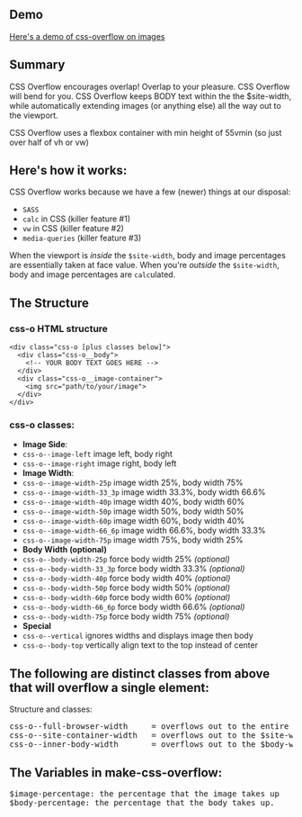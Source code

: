 ## Demo
[Here's a demo of css-overflow on images](https://ericconstantinides.github.io/css-overflow/)

## Summary

CSS Overflow encourages overlap! Overlap to your pleasure. CSS Overflow will bend for you. CSS Overflow keeps BODY text within the the $site-width, while automatically extending images (or anything else) all the way out to the viewport.

CSS Overflow uses a flexbox container with min height of 55vmin (so just over half of vh or vw)

## Here's how it works:

CSS Overflow works because we have a few (newer) things at our disposal:
* `SASS`
* `calc` in CSS (killer feature #1)
* `vw` in CSS (killer feature #2)
* `media-queries` (killer feature #3)

When the viewport is <em>inside</em> the `$site-width`, body and image percentages are essentially taken at face value. When you're <em>outside</em> the `$site-width`, body and image percentages are `calc`ulated.

## The Structure

### css-o HTML structure

    <div class="css-o [plus classes below]">
      <div class="css-o__body">
        <!-- YOUR BODY TEXT GOES HERE -->
      </div>
      <div class="css-o__image-container">
        <img src="path/to/your/image">
      </div>
    </div>

### css-o classes:

* **Image Side**:
 * `css-o--image-left`         image left, body right
 * `css-o--image-right`        image right, body left
* **Image Width**:
 * `css-o--image-width-25p`    image width 25%,   body width 75%
 * `css-o--image-width-33_3p`  image width 33.3%, body width 66.6%
 * `css-o--image-width-40p`    image width 40%,   body width 60%
 * `css-o--image-width-50p`    image width 50%,   body width 50%
 * `css-o--image-width-60p`    image width 60%,   body width 40%
 * `css-o--image-width-66_6p`  image width 66.6%, body width 33.3%
 * `css-o--image-width-75p`    image width 75%,   body width 25%
* **Body Width (optional)**
 * `css-o--body-width-25p`   force body width 25%   _(optional)_
 * `css-o--body-width-33_3p` force body width 33.3% _(optional)_
 * `css-o--body-width-40p`   force body width 40%   _(optional)_
 * `css-o--body-width-50p`   force body width 50%   _(optional)_
 * `css-o--body-width-60p`   force body width 60%   _(optional)_
 * `css-o--body-width-66_6p` force body width 66.6% _(optional)_
 * `css-o--body-width-75p`   force body width 75%   _(optional)_
* **Special**
 * `css-o--vertical`         ignores widths and displays image then body
 * `css-o--body-top`         vertically align text to the top instead of center


## The following are distinct classes from above that will overflow a single element:

Structure and classes:

<pre>
css-o--full-browser-width     = overflows out to the entire viewport
css-o--site-container-width   = overflows out to the $site-width
css-o--inner-body-width       = overflows out to the $body-width
</pre>

## The Variables in make-css-overflow:

<pre>
$image-percentage: the percentage that the image takes up
$body-percentage: the percentage that the body takes up.
</pre>
